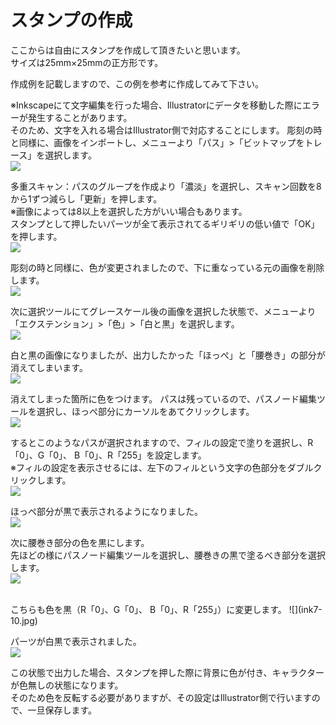 # スタンプの作成

ここからは自由にスタンプを作成して頂きたいと思います。
<br>
サイズは25mm×25mmの正方形です。

作成例を記載しますので、この例を参考に作成してみて下さい。
<br>


※Inkscapeにて文字編集を行った場合、Illustratorにデータを移動した際にエラーが発生することがあります。
<br>
そのため、文字を入れる場合はIllustrator側で対応することにします。
彫刻の時と同様に、画像をインポートし、メニューより「パス」>「ビットマップをトレース」を選択します。
<br>
![](ink7-01.jpg)

多重スキャン：パスのグループを作成より「濃淡」を選択し、スキャン回数を8から1ずつ減らし「更新」を押します。
<br>
※画像によっては8以上を選択した方がいい場合もあります。
<br>
スタンプとして押したいパーツが全て表示されてるギリギリの低い値で「OK」を押します。
<br>
![](ink7-02.jpg)

彫刻の時と同様に、色が変更されましたので、下に重なっている元の画像を削除します。
<br>
![](ink7-03.jpg)

次に選択ツールにてグレースケール後の画像を選択した状態で、メニューより「エクステンション」>「色」>「白と黒」を選択します。
<br>
![](ink7-04.jpg)

白と黒の画像になりましたが、出力したかった「ほっぺ」と「腰巻き」の部分が消えてしまいます。
<br>
![](ink7-05.jpg)

消えてしまった箇所に色をつけます。
パスは残っているので、パスノード編集ツールを選択し、ほっぺ部分にカーソルをあてクリックします。
<br>
![](ink7-06.jpg)

するとこのようなパスが選択されますので、フィルの設定で塗りを選択し、R「0」、G「0」、
B「0」、R「255」を設定します。
<br>
※フィルの設定を表示させるには、左下のフィルという文字の色部分をダブルクリックします。
<br>
![](ink7-07.jpg)

ほっぺ部分が黒で表示されるようになりました。
<br>
![](ink7-08.jpg)

次に腰巻き部分の色を黒にします。
<br>
先ほどの様にパスノード編集ツールを選択し、腰巻きの黒で塗るべき部分を選択します。
<br>
![](ink7-09.jpg)

<br>
こちらも色を黒（R「0」、G「0」、
B「0」、R「255」）に変更します。
![](ink7-10.jpg)

パーツが白黒で表示されました。
<br>
![](ink7-11.jpg)

この状態で出力した場合、スタンプを押した際に背景に色が付き、キャラクターが色無しの状態になります。
<br>
そのため色を反転する必要がありますが、その設定はIllustrator側で行いますので、一旦保存します。